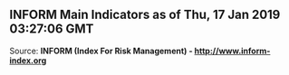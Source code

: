 ## INFORM Main Indicators as of Thu, 17 Jan 2019 03:27:06 GMT

Source: **INFORM (Index For Risk Management) - http://www.inform-index.org**